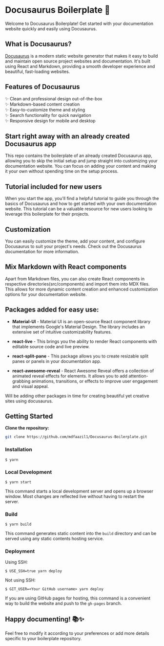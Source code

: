 # Docusaurus Boilerplate 🚀

Welcome to Docusaurus Boilerplate! Get started with your documentation website quickly and easily using Docusaurus.

## What is Docusaurus?

[Docusaurus](https://docusaurus.io/) is a modern static website generator that makes it easy to build and maintain open source project websites and documentation. It's built using React and Markdown, providing a smooth developer experience and beautiful, fast-loading websites.

## Features of Docusaurus

✨ Clean and professional design out-of-the-box  
✨ Markdown-based content creation  
✨ Easy-to-customize theme and styling  
✨ Search functionality for quick navigation  
✨ Responsive design for mobile and desktop

## Start right away with an already created Docusaurus app

This repo contains the boilerplate of an already created Docusaurus app, allowing you to skip the initial setup and jump straight into customizing your documentation website. You can focus on adding your content and making it your own without spending time on the setup process.

## Tutorial included for new users

When you start the app, you'll find a helpful tutorial to guide you through the basics of Docusaurus and how to get started with your own documentation website. This tutorial can be a valuable resource for new users looking to leverage this boilerplate for their projects.

## Customization

You can easily customize the theme, add your content, and configure Docusaurus to suit your project's needs. Check out the Docusaurus documentation for more information.

## Mix Markdown with React components

Apart from Markdown files, you can also create React components in respective directories(src/components) and import them into MDX files. This allows for more dynamic content creation and enhanced customization options for your documentation website.

## Packages added for easy use:

- **Material-UI** - Material UI is an open-source React component library that implements Google's Material Design. The library includes an extensive set of intuitive customizability features. 

- **react-live** - This brings you the ability to render React components with editable source code and live preview.

- **react-split-pane** - This package allows you to create resizable split panes or panels in your documentation app.

- **react-awesome-reveal** - React Awesome Reveal offers a collection of animated reveal effects for elements. It allows you to add attention-grabbing animations, transitions, or effects to improve user engagement and visual appeal.

Will be adding other packages in time for creating beautiful yet creative sites using docusaurus.

## Getting Started

**Clone the repository:**

```sh
git clone https://github.com/mdfaazil1/Docusaurus-Boilerplate.git
```

### Installation

```
$ yarn
```

### Local Development

```
$ yarn start
```

This command starts a local development server and opens up a browser window. Most changes are reflected live without having to restart the server.

### Build

```
$ yarn build
```

This command generates static content into the `build` directory and can be served using any static contents hosting service.

### Deployment

Using SSH:

```
$ USE_SSH=true yarn deploy
```

Not using SSH:

```
$ GIT_USER=<Your GitHub username> yarn deploy
```

If you are using GitHub pages for hosting, this command is a convenient way to build the website and push to the `gh-pages` branch.

## Happy documenting! 📚✨

Feel free to modify it according to your preferences or add more details specific to your boilerplate repository.
